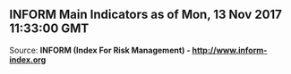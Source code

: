 ## INFORM Main Indicators as of Mon, 13 Nov 2017 11:33:00 GMT

Source: **INFORM (Index For Risk Management) - http://www.inform-index.org**
